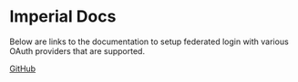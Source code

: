 # Imperial Docs

Below are links to the documentation to setup federated login with various OAuth providers that are supported.

[GitHub](https://github.com/vapor-community/Imperial/blob/master/GitHub.md)